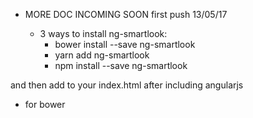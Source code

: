 - MORE DOC INCOMING SOON first push 13/05/17

    - 3 ways to install ng-smartlook:
        - bower install --save ng-smartlook
        - yarn add ng-smartlook
        - npm install --save ng-smartlook


and then add to your index.html after including angularjs

- for bower 
    <script type="text/javascript" src="/bower_components/ng-smartlook/ng-smartlook.js" />

- for npm and yarn
    <script type="text/javascript" src="/node_modules/ng-smartlook/ng-smartlook.js" />


- after include it on your angular app

var app = angular.module('yourApp', ['ng-smartlook']);

- Now you are ready to use it :

app.config(['SmartlookProvider', function(SmartlookProvider){

    SmartlookProvider.init({apiKey: "yourSmartlookApiKey"});

}]);

it should be non empty and an objet with apikey or it will throw an error

- And finally you can use the service smartlook and acces normal smartlook api

app.controller("controller", ['Smartlook', function(Smartlook){
    Smartlook.smartlook('tag', 'keyTag', 'valueTag');
}]);

etc etc...

if you want more information about smartlook api and what you can do https://www.smartlook.com/docs/api.html
